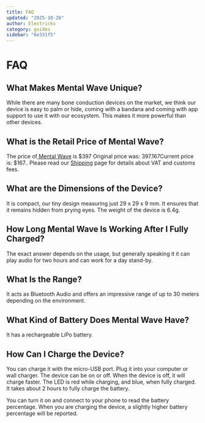 ```yaml
---
title: FAQ
updated: "2025-10-26"
author: Electricks
category: guides
sidebar: "6e331f5"
---
```


# FAQ

## What Makes Mental Wave Unique?

While there are many bone conduction devices on the market, we think our device is easy to palm or hide, coming with a bandana and coming with app support to use it with our ecosystem. This makes it more powerful than other devices.

## What is the Retail Price of Mental Wave?

The price of[ Mental Wave](https://electricks.info/product/mental-wave/) is $397 Original price was: $397.$167Current price is: $167.. Please read our [Shipping](https://electricks.info/shipping/) page for details about VAT and customs fees.

## What are the Dimensions of the Device?

It is compact, our tiny design measuring just 29 x 29 x 9 mm. It ensures that it remains hidden from prying eyes. The weight of the device is 6.4g.

## How Long Mental Wave Is Working After I Fully Charged?

The exact answer depends on the usage, but generally speaking it it can play audio for two hours and can work for a day stand-by.

## What Is the Range?

It acts as Bluetooth Audio and offers an impressive range of up to 30 meters depending on the environment.

## What Kind of Battery Does Mental Wave Have?

It has a rechargeable LiPo battery.

## How Can I Charge the Device?

You can charge it with the micro-USB port. Plug it into your computer or wall charger. The device can be on or off. When the device is off, it will charge faster. The LED is red while charging, and blue, when fully charged. It takes about 2 hours to fully charge the battery.

You can turn it on and connect to your phone to read the battery percentage. When you are charging the device, a slightly higher battery percentage will be reported.